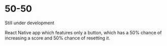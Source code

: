 # 50-50

Still under development

React Native app which features only a button, which has a 50% chance of increasing a score and 50% chance of resetting it.
